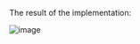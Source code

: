 The result of the implementation:

![image](https://github.com/Kucherenko-Oleksii/Laboratorna6/assets/91497964/e000e51d-49e4-4da0-b939-2cde5cfc4b5a)
